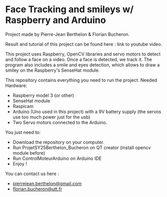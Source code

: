# Face Tracking and smileys w/ Raspberry and Arduino

Project made by Pierre-Jean Berthelon & Florian Bucheron.

Result and tutorial of this project can be found here : link to youtube video.

This project uses Raspberry, OpenCV libraries and servo motors to detect and follow a face on a video. Once a face is detected, we track it. The program also includes a smile and eyes detection, which allows to draw a smiley on the Raspberry's SenseHat module.  

This repository contains everything you need to run the project. 
Needed Hardware:
 - Raspberry model 3 (or other) 
 - SenseHat module
 - Raspicam
 - Arduino (Uno used in this project) with a 9V battery supply (the servos use too much power just for the usb)
 - Two Servo motors connected to the Arduino.
 
You just need to:
  - Download the repository on your computer.
  - Run ProjetSY25Berthelon_Bucheron on QT creator (install opencv module before)
  - Run ControlMoteurArduino on Arduino IDE
  - Enjoy ! 
  
You can contact us here : 
  - pierrejean.berthelon@gmail.com
  - florian.bucheron@utt.fr

